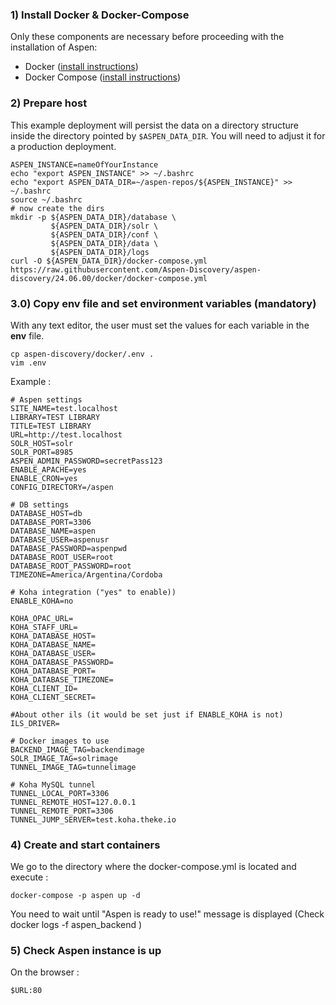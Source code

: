 ### 1) Install Docker & Docker-Compose

Only these components are necessary before proceeding with the installation of Aspen:

* Docker ([install instructions](https://docs.docker.com/engine/install/))
* Docker Compose ([install instructions](https://docs.docker.com/compose/install/#install-compose-on-linux-systems))

### 2) Prepare host

This example deployment will persist the data on a directory structure inside
the directory pointed by `$ASPEN_DATA_DIR`. You will need to adjust it for a production
deployment.

```
ASPEN_INSTANCE=nameOfYourInstance
echo "export ASPEN_INSTANCE" >> ~/.bashrc
echo "export ASPEN_DATA_DIR=~/aspen-repos/${ASPEN_INSTANCE}" >> ~/.bashrc
source ~/.bashrc
# now create the dirs
mkdir -p ${ASPEN_DATA_DIR}/database \
         ${ASPEN_DATA_DIR}/solr \
         ${ASPEN_DATA_DIR}/conf \
         ${ASPEN_DATA_DIR}/data \
         ${ASPEN_DATA_DIR}/logs
curl -O ${ASPEN_DATA_DIR}/docker-compose.yml https://raw.githubusercontent.com/Aspen-Discovery/aspen-discovery/24.06.00/docker/docker-compose.yml
```

### 3.0) Copy env file and set environment variables (mandatory)

With any text editor, the user must set the values for each variable in the **env** file.

```
cp aspen-discovery/docker/.env .
vim .env
```

Example :

```
# Aspen settings
SITE_NAME=test.localhost
LIBRARY=TEST LIBRARY
TITLE=TEST LIBRARY
URL=http://test.localhost
SOLR_HOST=solr
SOLR_PORT=8985
ASPEN_ADMIN_PASSWORD=secretPass123
ENABLE_APACHE=yes
ENABLE_CRON=yes
CONFIG_DIRECTORY=/aspen

# DB settings
DATABASE_HOST=db
DATABASE_PORT=3306
DATABASE_NAME=aspen
DATABASE_USER=aspenusr
DATABASE_PASSWORD=aspenpwd
DATABASE_ROOT_USER=root
DATABASE_ROOT_PASSWORD=root
TIMEZONE=America/Argentina/Cordoba

# Koha integration ("yes" to enable))
ENABLE_KOHA=no

KOHA_OPAC_URL=
KOHA_STAFF_URL=
KOHA_DATABASE_HOST=
KOHA_DATABASE_NAME=
KOHA_DATABASE_USER=
KOHA_DATABASE_PASSWORD=
KOHA_DATABASE_PORT=
KOHA_DATABASE_TIMEZONE=
KOHA_CLIENT_ID=
KOHA_CLIENT_SECRET=

#About other ils (it would be set just if ENABLE_KOHA is not)
ILS_DRIVER=

# Docker images to use
BACKEND_IMAGE_TAG=backendimage
SOLR_IMAGE_TAG=solrimage
TUNNEL_IMAGE_TAG=tunnelimage

# Koha MySQL tunnel
TUNNEL_LOCAL_PORT=3306
TUNNEL_REMOTE_HOST=127.0.0.1
TUNNEL_REMOTE_PORT=3306
TUNNEL_JUMP_SERVER=test.koha.theke.io
```

  
### 4) Create and start containers

We go to the directory where the docker-compose.yml is located and execute :

```
docker-compose -p aspen up -d
```

You need to wait until "Aspen is ready to use!" message is displayed
(Check docker logs -f aspen_backend )
### 5) Check Aspen instance is up

On the browser :

```
$URL:80
```
